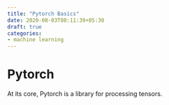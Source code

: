```yaml
---
title: "Pytorch Basics"
date: 2020-08-03T08:11:39+05:30
draft: true
categories: 
- machine learning
---
```


# Pytorch 
At its core, Pytorch is a library for processing tensors.


